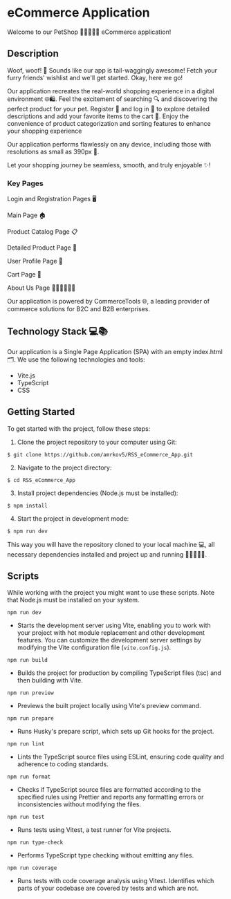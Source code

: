 # eCommerce Application

Welcome to our PetShop 🐶🐱🐰🐹🦜 eCommerce application!

## Description

Woof, woof! 🐾 Sounds like our app is tail-waggingly awesome! Fetch your furry friends' wishlist and we'll get started. Okay, here we go!

Our application recreates the real-world shopping experience in a digital environment 🌐🛍️. Feel the excitement of searching 🔍 and discovering the perfect product for your pet. Register 📝 and log in 🔐 to explore detailed descriptions and add your favorite items to the cart 🛒. Enjoy the convenience of product categorization and sorting features to enhance your shopping experience

Our application performs flawlessly on any device, including those with resolutions as small as 390px 📲.

Let your shopping journey be seamless, smooth, and truly enjoyable ✨!

### Key Pages

Login and Registration Pages 🖥️

Main Page 🏠

Product Catalog Page 📋

Detailed Product Page 🔎

User Profile Page 👤

Cart Page 🛒

About Us Page 🙋‍♂️🙋‍♂️🙋‍♀️

Our application is powered by CommerceTools 🌐, a leading provider of commerce solutions for B2C and B2B enterprises.

## Technology Stack 💻📚

Our application is a Single Page Application (SPA) with an empty index.html 🗂️. We use the following technologies and tools:

- Vite.js
- TypeScript
- CSS

## Getting Started

To get started with the project, follow these steps:

1. Clone the project repository to your computer using Git:

```
$ git clone https://github.com/amrkov5/RSS_eCommerce_App.git
```

2. Navigate to the project directory:

```
$ cd RSS_eCommerce_App
```

3. Install project dependencies (Node.js must be installed):

```
$ npm install
```

4. Start the project in development mode:

```
$ npm run dev
```

This way you will have the repository cloned to your local machine 💻, all necessary dependencies installed and project up and running 🏃‍♂️🏃‍♂️🏃.

## Scripts

While working with the project you might want to use these scripts. Note that Node.js must be installed on your system.

```
npm run dev
```

- Starts the development server using Vite, enabling you to work with your project with hot module replacement and other development features. You can customize the development server settings by modifying the Vite configuration file (`vite.config.js`).

```
npm run build
```

- Builds the project for production by compiling TypeScript files (tsc) and then building with Vite.

```
npm run preview
```

- Previews the built project locally using Vite's preview command.

```
npm run prepare
```

- Runs Husky's prepare script, which sets up Git hooks for the project.

```
npm run lint
```

- Lints the TypeScript source files using ESLint, ensuring code quality and adherence to coding standards.

```
npm run format
```

- Checks if TypeScript source files are formatted according to the specified rules using Prettier and reports any formatting errors or inconsistencies without modifying the files.

```
npm run test
```

- Runs tests using Vitest, a test runner for Vite projects.

```
npm run type-check
```

- Performs TypeScript type checking without emitting any files.

```
npm run coverage
```

- Runs tests with code coverage analysis using Vitest. Identifies which parts of your codebase are covered by tests and which are not.
